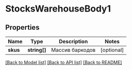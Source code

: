 # StocksWarehouseBody1

## Properties
Name | Type | Description | Notes
------------ | ------------- | ------------- | -------------
**skus** | **string[]** | Массив баркодов | [optional] 

[[Back to Model list]](../../README.md#documentation-for-models) [[Back to API list]](../../README.md#documentation-for-api-endpoints) [[Back to README]](../../README.md)


